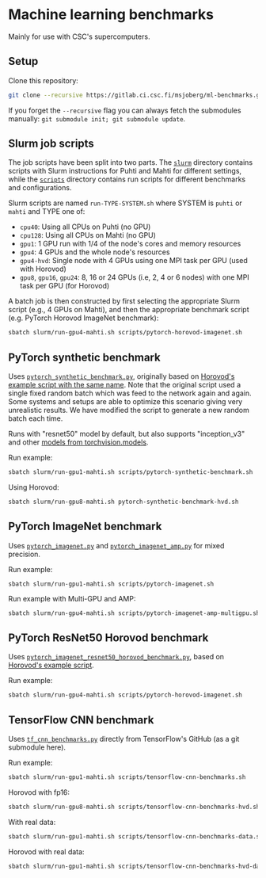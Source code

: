 # Machine learning benchmarks

Mainly for use with CSC's supercomputers.

## Setup

Clone this repository:

```bash
git clone --recursive https://gitlab.ci.csc.fi/msjoberg/ml-benchmarks.git
```

If you forget the `--recursive` flag you can always fetch the submodules
manually: `git submodule init; git submodule update`.

## Slurm job scripts

The job scripts have been split into two parts. The [`slurm`](slurm) directory
contains scripts with Slurm instructions for Puhti and Mahti for different
settings, while the [`scripts`](scripts) directory contains run scripts for
different benchmarks and configurations.

Slurm scripts are named `run-TYPE-SYSTEM.sh` where SYSTEM is `puhti` or `mahti`
and TYPE one of:

- `cpu40`: Using all CPUs on Puhti (no GPU)
- `cpu128`: Using all CPUs on Mahti (no GPU)
- `gpu1`: 1 GPU run with 1/4 of the node's cores and memory resources
- `gpu4`: 4 GPUs and the whole node's resources
- `gpu4-hvd`: Single node with 4 GPUs using one MPI task per GPU (used with Horovod)
- `gpu8`, `gpu16`, `gpu24`: 8, 16 or 24 GPUs (i.e, 2, 4 or 6 nodes) with one MPI
  task per GPU (for Horovod)

A batch job is then constructed by first selecting the appropriate Slurm script
(e.g., 4 GPUs on Mahti), and then the appropriate benchmark script (e.g. PyTorch
Horovod ImageNet benchmark):

```bash
sbatch slurm/run-gpu4-mahti.sh scripts/pytorch-horovod-imagenet.sh
```

## PyTorch synthetic benchmark

Uses [`pytorch_synthetic_benchmark.py`](pytorch_synthetic_benchmark.py),
originally based on [Horovod's example script with the same name][1]. Note that
the original script used a single fixed random batch which was feed to the
network again and again. Some systems and setups are able to optimize this
scenario giving very unrealistic results. We have modified the script to
generate a new random batch each time.

Runs with "resnet50" model by default, but also supports "inception_v3" and
other [models from torchvision.models][2].

[1]: https://github.com/horovod/horovod/blob/master/examples/pytorch/pytorch_synthetic_benchmark.py
[2]: https://pytorch.org/vision/stable/models.html

Run example:

```bash
sbatch slurm/run-gpu1-mahti.sh scripts/pytorch-synthetic-benchmark.sh
```

Using Horovod:

```bash
sbatch slurm/run-gpu8-mahti.sh pytorch-synthetic-benchmark-hvd.sh
```

## PyTorch ImageNet benchmark

Uses [`pytorch_imagenet.py`](pytorch_imagenet.py) and
[`pytorch_imagenet_amp.py`](pytorch_imagenet_amp.py) for mixed precision.

Run example:

```
sbatch slurm/run-gpu1-mahti.sh scripts/pytorch-imagenet.sh
```

Run example with Multi-GPU and AMP:

```bash
sbatch slurm/run-gpu4-mahti.sh scripts/pytorch-imagenet-amp-multigpu.sh
```

## PyTorch ResNet50 Horovod benchmark

Uses [`pytorch_imagenet_resnet50_horovod_benchmark.py`](pytorch_imagenet_resnet50_horovod_benchmark.py),
based on [Horovod's example script][3].

[3]: https://github.com/horovod/horovod/blob/master/examples/pytorch/pytorch_imagenet_resnet50.py

Run example:

```bash
sbatch slurm/run-gpu4-mahti.sh scripts/pytorch-horovod-imagenet.sh
```


## TensorFlow CNN benchmark

Uses [`tf_cnn_benchmarks.py`][4] directly from TensorFlow's GitHub (as a git
submodule here).

[4]: tensorflow-benchmarks/scripts/tf_cnn_benchmarks/tf_cnn_benchmarks.py

Run example:

```bash
sbatch slurm/run-gpu1-mahti.sh scripts/tensorflow-cnn-benchmarks.sh
```

Horovod with fp16:

```bash
sbatch slurm/run-gpu8-mahti.sh scripts/tensorflow-cnn-benchmarks-hvd.sh
```

With real data:

```bash
sbatch slurm/run-gpu1-mahti.sh scripts/tensorflow-cnn-benchmarks-data.sh
```

Horovod with real data:
```bash
sbatch slurm/run-gpu1-mahti.sh scripts/tensorflow-cnn-benchmarks-hvd-data.sh
```
